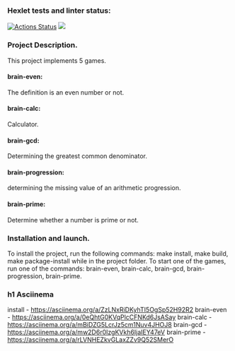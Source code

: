 ### Hexlet tests and linter status:
[![Actions Status](https://github.com/AAB83/python-project-lvl1/workflows/hexlet-check/badge.svg)](https://github.com/AAB83/python-project-lvl1/actions)
<a href="https://codeclimate.com/github/AAB83/python-project-lvl1/maintainability"><img src="https://api.codeclimate.com/v1/badges/b6cce2d5be81db04a8b4/maintainability" /></a>

### Project Description. 

This project implements 5 games. 
#### brain-even:
The definition is an even number or not.
#### brain-calc:
Calculator.
#### brain-gcd:
Determining the greatest common denominator.
#### brain-progression:
determining the missing value of an arithmetic progression.
#### brain-prime:
Determine whether a number is prime or not.

### Installation and launch.

To install the project, run the following commands: make install, 
make build, make package-install while in the project 
folder. To start one of the games, run one of the commands: 
brain-even, brain-calc, brain-gcd, brain-progression, brain-prime.

### h1 Asciinema

install - https://asciinema.org/a/ZzLNxRiDKyhTI5OgSp52H92R2
brain-even - https://asciinema.org/a/0eQhtG0KVqPlcCFNKd6JsASay
brain-calc - https://asciinema.org/a/mBiDZG5LcrJz5cm1Nuv4JHOJ8
brain-gcd - https://asciinema.org/a/mw2D6r0IzgKVkh6IjaIEY47eV
brain-prime - https://asciinema.org/a/rLVNHEZkvGLaxZZv9Q52SMerO

